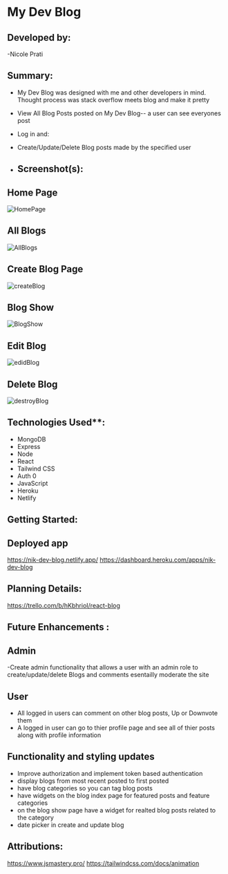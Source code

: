 <!-- markdownlint-disable -->

# My Dev Blog

## Developed by:
-Nicole Prati

## Summary:
- My Dev Blog was designed with me and other developers in mind. Thought process was stack overflow meets blog and make it pretty
- View All Blog Posts posted on My Dev Blog-- a user can see everyones post
- Log in and:
- Create/Update/Delete Blog posts made by the specified user



- ## Screenshot(s):

## Home Page
![HomePage](https://github.com/nprati01/react_blog_Frontend/assets/111821724/2cce77c6-5309-4143-a888-d2c1386528ae)

## All Blogs
![AllBlogs](https://github.com/nprati01/react_blog_Frontend/assets/111821724/b52a1b9f-06d6-48e4-a820-4c49958e9122)


## Create Blog Page
![createBlog](https://github.com/nprati01/react_blog_Frontend/assets/111821724/dcf4eac4-d0d4-4470-8804-988c6b2e23a7)


## Blog Show
![BlogShow](https://github.com/nprati01/react_blog_Frontend/assets/111821724/5066cc99-c127-4d6b-b011-d8c6bcb5d357)


## Edit Blog

![edidBlog](https://github.com/nprati01/react_blog_Frontend/assets/111821724/b238d0ac-e1d2-4840-9f68-0e4a15f3745d)

## Delete Blog

![destroyBlog](https://github.com/nprati01/react_blog_Frontend/assets/111821724/c59e0e0a-1772-4a23-880e-b7e166fe024b)


## Technologies Used**:
- MongoDB
- Express
- Node
- React
- Tailwind CSS
- Auth 0
- JavaScript
- Heroku
- Netlify

## Getting Started:

 ## Deployed app
https://nik-dev-blog.netlify.app/
https://dashboard.heroku.com/apps/nik-dev-blog


## Planning Details:
https://trello.com/b/hKbhrioI/react-blog






## Future Enhancements :

## Admin
-Create admin functionality that allows a user with an admin role to create/update/delete Blogs and comments esentailly moderate the site

## User
- All logged in users can comment on other blog posts, Up or Downvote them
- A logged in user can go to thier profile page and see all of thier posts along with profile information

## Functionality and styling updates
- Improve authorization and implement token based authentication
- display blogs from most recent posted to first posted 
- have blog categories so you can tag blog posts 
- have widgets on the blog index page for featured posts and feature categories 
- on the blog show page have a widget for realted blog posts related to the category 
- date picker in create and update blog 





## Attributions:
https://www.jsmastery.pro/
https://tailwindcss.com/docs/animation
